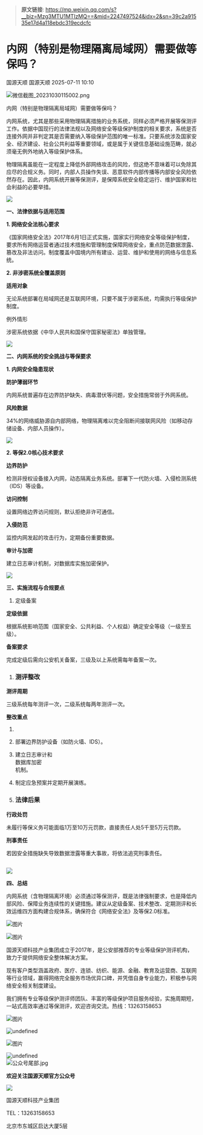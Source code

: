 > **原文链接**: https://mp.weixin.qq.com/s?__biz=Mzg3MTU1MTIzMQ==&mid=2247497524&idx=2&sn=39c2a91535e17d4a118ebdc319ecdcfc

#  内网（特别是物理隔离局域网）需要做等保吗？  
国源天顺  国源天顺   2025-07-11 10:10  
  
![微信截图_20231030115002.png](https://mmecoa.qpic.cn/sz_mmecoa_jpg/xbdPeR3efRZWoZic9Cun81gNzmdibiaib1uiaezuBlDDtjEZ5mCC85jib3rezslVKDeKLJR3QyXt6cVtibXApWVhx3zxg/640?wx_fmt=jpeg&from=appmsg "")  
  
内网（特别是物理隔离局域网）需要做等保吗？  
  
内网系统，尤其是那些采用物理隔离措施的业务系统，同样必须严格开展等保测评工作。依据中国现行的法律法规以及网络安全等级保护制度的相关要求，系统是否连接外网并非判定其是否需要纳入等级保护范围的唯一标准。只要系统涉及国家安全、经济建设、社会公共利益等重要领域，或是属于关键信息基础设施范畴，就必须毫无例外地纳入等级保护体系。  
  
物理隔离虽能在一定程度上降低外部网络攻击的风险，但这绝不意味着可以免除其应尽的合规义务。同时，内部人员操作失误、恶意软件内部传播等内部安全风险依然存在。因此，内网系统开展等保测评，是保障系统安全稳定运行、维护国家和社会利益的必要举措。  
  
  
![](https://mmecoa.qpic.cn/sz_mmecoa_gif/xbdPeR3efRZWoZic9Cun81gNzmdibiaib1uiaziaq3qIBBd2B8pQn4NCWqlxzHspqtX4ZAoUqlWfLFU3IPdLxWHzKaug/640?wx_fmt=gif&from=appmsg "")  
  
**一、法律依据与适用范围**  
  
**1. 网络安全法核心要求**  
  
《国家网络安全法》2017年6月1日正式实施，国家实行网络安全等级保护制度，要求所有网络运营者通过技术措施和管理制度保障网络安全，重点防范数据泄露、篡改及非法访问。制度覆盖中国境内所有建设、运营、维护和使用的网络与信息系统。  
  
**2. 非涉密系统全覆盖原则**  
  
**适用对象**  
  
  
  
无论系统部署在局域网还是互联网环境，只要不属于涉密系统，均需执行等级保护制度。  
  
例外情形  
  
涉密系统依据《中华人民共和国保守国家秘密法》单独管理。  
  
![](https://mmecoa.qpic.cn/sz_mmecoa_gif/xbdPeR3efRZWoZic9Cun81gNzmdibiaib1uiaziaq3qIBBd2B8pQn4NCWqlxzHspqtX4ZAoUqlWfLFU3IPdLxWHzKaug/640?wx_fmt=gif&from=appmsg "")  
  
**二、内网系统的安全挑战与等保要求**  
  
**1. 内网安全隐患现状**  
  
  
**防护薄弱环节**  
  
  
  
内网系统普遍存在边界防护缺失、病毒潜伏等问题，安全措施常弱于外网系统。  
  
**风险数据**  
  
  
  
34%的网络威胁源自内部网络，物理隔离难以完全阻断间接联网风险（如移动存储设备、内部人员操作）。  
  
![](https://mmecoa.qpic.cn/sz_mmecoa_gif/xbdPeR3efRZWoZic9Cun81gNzmdibiaib1uiaPoFfiafg5ctfmGDnqjpRaTG0teEyeSJZcSoQB81zrib9YZ7ib93ppWZpA/640?wx_fmt=gif&from=appmsg "")  
  
**2. 等保2.0核心技术要求**  
  
  
**边界防护**  
  
  
检测非授权设备接入内网，动态隔离业务系统。部署下一代防火墙、入侵检测系统（IDS）等设备。  
  
**访问控制**  
  
  
设置网络边界访问规则，默认拒绝非许可通信。  
  
**入侵防范**  
  
  
监控内网发起的攻击行为，定期备份重要数据。  
  
**审计与加密**  
  
  
建立日志审计机制，对数据库实施加密保护。  
  
![](https://mmecoa.qpic.cn/sz_mmecoa_gif/xbdPeR3efRZWoZic9Cun81gNzmdibiaib1uiaziaq3qIBBd2B8pQn4NCWqlxzHspqtX4ZAoUqlWfLFU3IPdLxWHzKaug/640?wx_fmt=gif&from=appmsg "")  
  
**三、实施流程与合规要点**  
  
  
1. 定级备案  
  
**定级依据**  
  
根据系统影响范围（国家安全、公共利益、个人权益）确定安全等级（一级至五级）。  
  
**备案要求**  
  
完成定级后需向公安机关备案，三级及以上系统需每年备案一次。  
  
1. ### 测评整改  
  
**测评周期**  
  
三级系统每年测评一次，二级系统每两年测评一次。  
  
**整改重点**  
  
1.   
1. 部署边界防护设备（如防火墙、IDS）。  
  
1. 建立日志审计和  
数据库加密  
机制。  
  
1. 制定应急预案并定期开展演练。  
  
1. ### 法律后果  
  
**行政处罚**  
  
未履行等保义务可能面临1万至10万元罚款，直接责任人处5千至5万元罚款。  
  
**刑事责任**  
  
若因安全措施缺失导致数据泄露等重大事故，将依法追究刑事责任。  
##   
  
![](https://mmecoa.qpic.cn/sz_mmecoa_gif/xbdPeR3efRZWoZic9Cun81gNzmdibiaib1uiaziaq3qIBBd2B8pQn4NCWqlxzHspqtX4ZAoUqlWfLFU3IPdLxWHzKaug/640?wx_fmt=gif&from=appmsg "")  
  
**四、总结**  
  
内网系统（含物理隔离环境）必须通过等保测评，既是法律强制要求，也是降低内部风险、保障业务连续性的关键措施。建议从定级备案、技术整改、定期测评和长效运维四方面构建合规体系，确保符合《网络安全法》及等保2.0标准。  
  
  
  
  
  
![图片](https://mmbiz.qpic.cn/mmbiz_gif/Gegwg5o1xWwMz8B6yobocZ94xmQ10mxffwCiabDTCxM7BryibzxxTqFfUAgvbAgeUhvmBDbupibXnIhfBtTwe9HUw/640?wx_fmt=gif "")  
  
![图片](https://mmbiz.qpic.cn/mmbiz_png/xbdPeR3efRYSZBW4lTDEC6yorI7vt29PVCCpfM7w6iaZmj4gB7FHcLiapNDiaCnFYiaZlQ2x90PQhBDDibWP33HbyOA/640?wx_fmt=png "")  
  
国源天顺科技产业集团成立于2017年，是公安部推荐的专业等级保护测评机构，致力于提供网络安全整体解决方案。  
  
  
现有客户类型涵盖政府、医疗、连锁、纺织、能源、金融、教育及运营商、互联网等行业领域，赢得网络完全服务市场优异口碑，并凭借自身专业能力，积极参与网络安全相关制度建设。  
  
  
我们拥有专业等级保护测评师团队、丰富的等级保护项目服务经验，实施周期短，一站式高效率通过等保测评，欢迎咨询交流。热线：13263158653  
  
![图片](https://mmbiz.qpic.cn/mmbiz_gif/xbdPeR3efRYclWwTvekgQOBOTb5NVt6mPmJKmlDTqy0hTzUo2HYZibQ5Ej7Ac9QHrFiaicELT4ThQfkCFPh0FVrHQ/640?wx_fmt=gif "")  
  
  
![](https://mmecoa.qpic.cn/sz_mmecoa_jpg/xbdPeR3efRZWoZic9Cun81gNzmdibiaib1uiaSShdCQVkVViaEoiaJviadfJ2Kc3MwIIc0nBjciaYFQD6ByozNV2CaYgibYQ/640?wx_fmt=jpeg&from=appmsg "undefined")  
  
  
![图片](https://mmbiz.qpic.cn/mmbiz_gif/xbdPeR3efRYclWwTvekgQOBOTb5NVt6mPmJKmlDTqy0hTzUo2HYZibQ5Ej7Ac9QHrFiaicELT4ThQfkCFPh0FVrHQ/640?wx_fmt=gif "")  
  
  
![](https://mmecoa.qpic.cn/sz_mmecoa_jpg/xbdPeR3efRZWoZic9Cun81gNzmdibiaib1uiajSvpSvzyiacdqyJf2YlcHEgPGZvwhibjwx6lkzo3eaaDLp89FIU4JU4w/640?wx_fmt=jpeg&from=appmsg "undefined")  
![公众号尾部.jpg](https://mmecoa.qpic.cn/sz_mmecoa_jpg/xbdPeR3efRZWoZic9Cun81gNzmdibiaib1uiaJcezooeBF8uEkXsJOic8dzUA4icIn6sNicIaGQkSKP6UrlENZRv6U73lg/640?wx_fmt=jpeg&from=appmsg "")  
  
**欢迎关注国源天顺官方公众号**  
  
  
![](https://mmbiz.qpic.cn/mmbiz_jpg/xbdPeR3efRYclWwTvekgQOBOTb5NVt6mL6eeeUPTPrIEsovIo5oWeL9RWWdvricpDTOSg0LSkFRWXNSKZLlAIMg/640?wx_fmt=jpeg "")  
  
国源天顺科技产业集团  
  
TEL：13263158653  
  
北京市东城区启达大厦5层  
  
  
  
  
